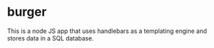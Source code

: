 # burger

This is a node JS app that uses handlebars as a templating engine and stores data in a SQL database.
